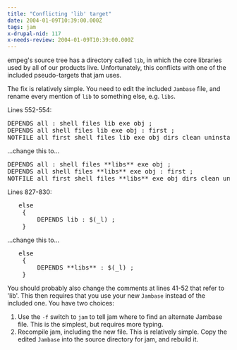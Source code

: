```yaml
---
title: "Conflicting 'lib' target"
date: 2004-01-09T10:39:00.000Z
tags: jam
x-drupal-nid: 117
x-needs-review: 2004-01-09T10:39:00.000Z
---
```

empeg's source tree has a directory called `lib`, in which the core libraries used by all of our products live. Unfortunately, this conflicts with one of the included pseudo-targets that jam uses.

The fix is relatively simple. You need to edit the included `Jambase` file, and rename every mention of `lib` to something else, e.g. `libs`.

Lines 552-554:

<div class="before">
<pre>DEPENDS all : shell files lib exe obj ;
DEPENDS all shell files lib exe obj : first ;
NOTFILE all first shell files lib exe obj dirs clean uninstall ;
</pre>

</div>

...change this to...
<div class="after">
<pre>DEPENDS all : shell files **libs** exe obj ;
DEPENDS all shell files **libs** exe obj : first ;
NOTFILE all first shell files **libs** exe obj dirs clean uninstall ;
</pre>

</div>

Lines 827-830:
<div class="before">
<pre>	else
	{
	    DEPENDS lib : $(_l) ;
	}
</pre>

</div>

...change this to...
<div class="after">
<pre>	else
	{
	    DEPENDS **libs** : $(_l) ;
	}
</pre>

</div>

You should probably also change the comments at lines 41-52 that refer to 'lib'.
This then requires that you use your new `Jambase` instead of the included one. You have two choices:

1.  Use the `-f` switch to `jam` to tell jam where to find an alternate Jambase file. This is the simplest, but requires more typing.
2.  Recompile jam, including the new file. This is relatively simple. Copy the edited `Jambase` into the source directory for jam, and rebuild it.
